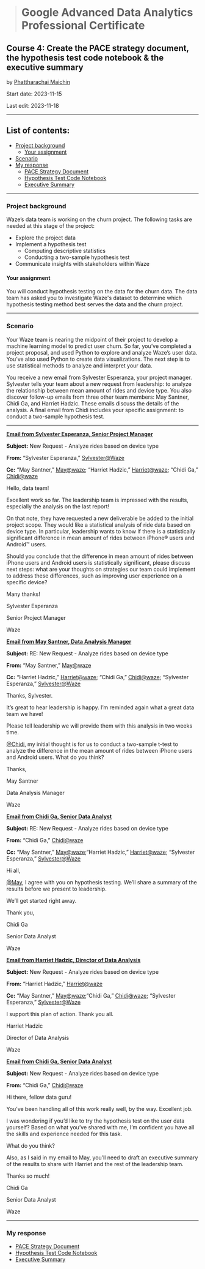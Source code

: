 > # Google Advanced Data Analytics Professional Certificate

## **Course 4: Create the PACE strategy document, the hypothesis test code notebook & the executive summary**

by [Phattharachai Maichin](https://www.linkedin.com/in/phattharachai-m/)

Start date: 2023-11-15

Last edit: 2023-11-18
***
## List of contents:
- [Project background](#project-background)
  - [Your assignment](#your-assignment)
- [Scenario](#scenario)
- [My response](#my-response)
  + [PACE Strategy Document](https://docs.google.com/document/d/1pZ7NACOooi1SW5736v09r2yci2UQonnamJPZ3QX_s7k/edit?usp=sharing)
  + [Hypothesis Test Code Notebook](https://github.com/Fenoemos/MyArchive/blob/main/%5BProject%5D%20Coursera/Google%20Advanced%20Data%20Analytics%20Professional%20Certificate/Other_file/Activity_Course%204%20Waze%20project%20lab.pdf)
  + [Executive Summary](https://docs.google.com/presentation/d/1hMWdnV_mSJlGkVFnamuju0OUXASM3wW0uw-KaaZsT1I/edit?usp=sharing)

___
### Project background
Waze’s data team is working on the churn project. The following tasks are needed at this stage of the project:
  + Explore the project data
  + Implement a hypothesis test
     - Computing descriptive statistics
     - Conducting a two-sample hypothesis test
  + Communicate insights with stakeholders within Waze

#### Your assignment
You will conduct hypothesis testing on the data for the churn data. The data team has asked you to investigate Waze's dataset to determine which hypothesis testing method best serves the data and the churn project.
___
### Scenario
Your Waze team is nearing the midpoint of their project to develop a machine learning model to predict user churn. 
So far, you’ve completed a project proposal, and used Python to explore and analyze Waze’s user data. 
You’ve also used Python to create data visualizations. The next step is to use statistical methods to analyze and interpret your data. 

You receive a new email from Sylvester Esperanza, your project manager. Sylvester tells your team about a new request from leadership: to analyze the relationship between mean amount of rides and device type. 
You also discover follow-up emails from three other team members: May Santner, Chidi Ga, and Harriet Hadzic. 
These emails discuss the details of the analysis. A final email from Chidi includes your specific assignment: to conduct a two-sample hypothesis test. 
___
<ins>**Email from Sylvester Esperanza, Senior Project Manager**</ins>

**Subject:** New Request - Analyze rides based on device type

**From:** “Sylvester Esperanza,” <ins>Sylvester@Waze</ins>

**Cc:** “May Santner,” <ins>May@waze</ins>; “Harriet Hadzic,” <ins>Harriet@waze</ins>; “Chidi Ga,” <ins>Chidi@waze</ins>

Hello, data team! 

Excellent work so far. The leadership team is impressed with the results, especially the analysis on the last report! 

On that note, they have requested a new deliverable be added to the initial project scope. They would like a statistical analysis of ride data based on device type. In particular, leadership wants to know if there is a statistically significant difference in mean amount of rides between iPhone® users and Android™ users. 

Should you conclude that the difference in mean amount of rides between iPhone users and Android users is statistically significant, please discuss next steps: what are your thoughts on strategies our team could implement to address these differences, such as improving user experience on a specific device? 

Many thanks! 

Sylvester Esperanza

Senior Project Manager

Waze

<ins>**Email from May Santner, Data Analysis Manager**</ins>

**Subject:** RE: New Request - Analyze rides based on device type

**From:** “May Santner,” <ins>May@waze</ins>

**Cc:** “Harriet Hadzic,” <ins>Harriet@waze</ins>; “Chidi Ga,” <ins>Chidi@waze</ins>; “Sylvester Esperanza,” <ins>Sylvester@Waze</ins>

Thanks, Sylvester. 

It’s great to hear leadership is happy. I’m reminded again what a great data team we have! 

Please tell leadership we will provide them with this analysis in two weeks time. 

<ins>@Chidi</ins>, my initial thought is for us to conduct a two-sample t-test to analyze the difference in the mean amount of rides between iPhone users and Android users. What do you think? 

Thanks, 

May Santner

Data Analysis Manager

Waze

<ins>**Email from Chidi Ga, Senior Data Analyst**</ins>

**Subject:** RE: New Request - Analyze rides based on device type

**From:** “Chidi Ga,” <ins>Chidi@waze</ins>

**Cc:** “May Santner,” <ins>May@waze</ins>;“Harriet Hadzic,” <ins>Harriet@waze</ins>; “Sylvester Esperanza,” <ins>Sylvester@Waze</ins>

Hi all, 

<ins>@May</ins>, I agree with you on hypothesis testing. We’ll share a summary of the results before we present to leadership. 

We’ll get started right away. 

Thank you,

Chidi Ga

Senior Data Analyst

Waze

<ins>**Email from Harriet Hadzic, Director of Data Analysis**</ins>

**Subject:** New Request - Analyze rides based on device type

**From:** “Harriet Hadzic,” <ins>Harriet@waze</ins>

**Cc:** “May Santner,” <ins>May@waze</ins>;“Chidi Ga,” <ins>Chidi@waze</ins>; “Sylvester Esperanza,” <ins>Sylvester@Waze</ins>

I support this plan of action. Thank you all. 

Harriet Hadzic

Director of Data Analysis

Waze

<ins>**Email from Chidi Ga, Senior Data Analyst**</ins>

**Subject:** New Request - Analyze rides based on device type

**From:** “Chidi Ga,” <ins>Chidi@waze</ins>

Hi there, fellow data guru! 

You’ve been handling all of this work really well, by the way. Excellent job. 

I was wondering if you’d like to try the hypothesis test on the user data yourself? Based on what you’ve shared with me, I’m confident you have all the skills and experience needed for this task. 

What do you think? 

Also, as I said in my email to May, you’ll need to draft an executive summary of the results to share with Harriet and the rest of the leadership team. 

Thanks so much! 

Chidi Ga

Senior Data Analyst

Waze
___
### My response
+ [PACE Strategy Document](https://docs.google.com/document/d/1pZ7NACOooi1SW5736v09r2yci2UQonnamJPZ3QX_s7k/edit?usp=sharing)
+ [Hypothesis Test Code Notebook](https://github.com/Fenoemos/MyArchive/blob/main/%5BProject%5D%20Coursera/Google%20Advanced%20Data%20Analytics%20Professional%20Certificate/Other_file/Activity_Course%204%20Waze%20project%20lab.pdf)
+ [Executive Summary](https://docs.google.com/presentation/d/1hMWdnV_mSJlGkVFnamuju0OUXASM3wW0uw-KaaZsT1I/edit?usp=sharing)
